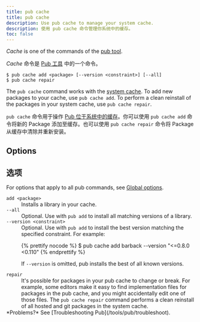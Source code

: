 ```yaml
---
title: pub cache
title: pub cache
description: Use pub cache to manage your system cache.
description: 使用 pub cache 命令管理你系统中的缓存。
toc: false
---
```


_Cache_ is one of the commands of the [pub tool](/tools/pub/cmd).

_Cache_ 命令是 [Pub 工具](/tools/pub/cmd) 中的一个命令。

```
$ pub cache add <package> [--version <constraint>] [--all]
$ pub cache repair
```

The `pub cache` command works with the
[system cache](/tools/pub/glossary#system-cache).
To add new packages to your cache, use `pub cache add`.
To perform a clean reinstall of the packages in your system cache,
use `pub cache repair`.

`pub cache` 命令用于操作 [Pub 位于系统中的缓存](/tools/pub/glossary#system-cache)。你可以使用 `pub cache add` 命令将新的 Package 添加至缓存。也可以使用 `pub cache repair` 命令将 Package 从缓存中清除并重新安装。

## Options

## 选项

For options that apply to all pub commands, see
[Global options](/tools/pub/cmd#global-options).

<dl>
<dt><code>add &lt;package&gt;</code></dt>
<dd>Installs a library in your cache.</dd>

<dt><code>--all</code></dt>
<dd>Optional. Use with <code>pub add</code> to install all
matching versions of a library.</dd>

<dt><code>--version &lt;constraint&gt;</code></dt>
<dd>Optional. Use with <code>pub add</code> to install the best
version matching the specified constraint. For example:

{% prettify nocode %}
$ pub cache add barback --version "<=0.8.0 <0.110"
{% endprettify %}

If <code>--version</code> is omitted, pub installs the best of all known
versions.</dd>

<dt><code>repair</code></dt>
<dd>It's possible for packages in your pub cache to change or break.
For example, some editors make it easy to find implementation files for
packages in the pub cache, and you might accidentally edit one of those files.
The <code>pub cache repair</code> command performs a clean reinstall of all
hosted and git packages in the system cache.</dd>

<aside class="alert alert-info" markdown="1">
  *Problems?* See [Troubleshooting Pub](/tools/pub/troubleshoot).
</aside>
